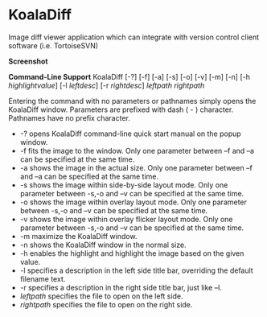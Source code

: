 KoalaDiff
=========

Image diff viewer application which can integrate with version control client software (i.e. TortoiseSVN)

**Screenshot**

**Command-Line Support**
    KoalaDiff [-?]  [-f] [-a]  [-s] [-o] [-v]  [-m] [-n]  [-h *highlightvalue*] [-l *leftdesc*] [-r *rightdesc*] *leftpath* *rightpath*
    
Entering the command with no parameters or pathnames simply opens the KoalaDiff window. Parameters are prefixed with dash ( - ) character. Pathnames have no prefix character.

* -? opens KoalaDiff command-line quick start manual on the popup window.
* -f fits the image to the window. Only one parameter between –f and –a can be specified at the same time.
* -a shows the image in the actual size. Only one parameter between –f and –a can be specified at the same time.
* -s shows the image within side-by-side layout mode. Only one parameter between -s,-o and –v can be specified at the same time.
* -o shows the image within overlay layout mode. Only one parameter between -s,-o and –v can be specified at the same time.
* -v shows the image within overlay flicker layout mode. Only one parameter between -s,-o and –v can be specified at the same time.
* -m maximize the KoalaDiff window.
* -n shows the KoalaDiff window in the normal size.
* -h enables the highlight and highlight the image based on the given value.
* -l specifies a description in the left side title bar, overriding the default filename text.
* -r specifies a description in the right side title bar, just like –l.
* *leftpath* specifies the file to open on the left side.
* *rightpath* specifies the file to open on the right side.
